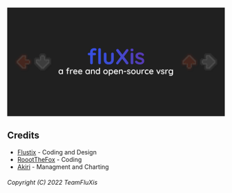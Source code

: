 <p align="center">
  <img src="docs/assets/banner.png" alt="fluXis banner"/>
</p>


## Credits
- [Flustix](https://twitter.com/flustix_) - Coding and Design
- [RoootTheFox](https://twitter.com/roootthefox) - Coding
- [Akiri](https://twitter.com/akiwimusic) - Managment and Charting

###### Copyright (C) 2022 TeamFluXis
